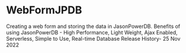 # WebFormJPDB
Creating a web form and storing the data in JasonPowerDB.
   Benefits of using JasonPowerDB - 
High Performance,
Light Weight, 
Ajax Enabled, 
Serverless, 
Simple to Use, 
Real-time Database
Release History- 25 Nov 2022
